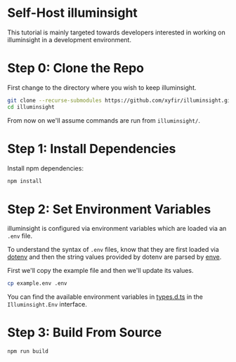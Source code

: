 # Self-Host illuminsight

This tutorial is mainly targeted towards developers interested in working on illuminsight in a development environment.

# Step 0: Clone the Repo

First change to the directory where you wish to keep illuminsight.

```bash
git clone --recurse-submodules https://github.com/xyfir/illuminsight.git
cd illuminsight
```

From now on we'll assume commands are run from `illuminsight/`.

# Step 1: Install Dependencies

Install npm dependencies:

```bash
npm install
```

# Step 2: Set Environment Variables

illuminsight is configured via environment variables which are loaded via an `.env` file.

To understand the syntax of `.env` files, know that they are first loaded via [dotenv](https://www.npmjs.com/package/dotenv) and then the string values provided by dotenv are parsed by [enve](https://www.npmjs.com/package/enve).

First we'll copy the example file and then we'll update its values.

```bash
cp example.env .env
```

You can find the available environment variables in [types.d.ts](https://github.com/xyfir/illuminsight/blob/master/types.d.ts) in the `Illuminsight.Env` interface.

# Step 3: Build From Source

```bash
npm run build
```
